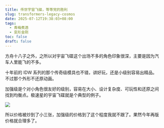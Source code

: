 ```yaml
---
title: 传世宇宙飞碟，等等党的胜利
slug: transformers-legacy-cosmos
date: 2025-07-12T19:38:03+08:00
tags:
  - 青梅煮酒
  - 变形金刚
toc: false
draft: false
---
```

方舟十八子之外，之所以对宇宙飞碟这个出场不多的角色印象很深，主要是因为汽车人里能飞的不多。

十年前的 IDW 系列的那个传奇级模具也不错，讲好玩，还是小级别容易出精品。不过那个外形不还原动画。

加强级是个对小角色很友好的级别，容易在大小、设计复杂度、可玩性和还原之间找到均衡点。极速星的宇宙飞碟就是个典型的例子。

![](https://raw.githubusercontent.com/xbot/image-hosting/master/blog/20250712194154000-63ee50c699245329de44e4e95c4c4967.avif)

所以价格被炒到了小三张，加强级的价格到了这个程度我就不跟了。果然今年再版价格就合理多了。